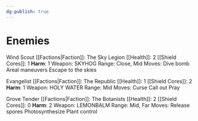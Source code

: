 ```yaml
---
dg-publish: true
---
```

# Enemies

Wind Scout
	[[Factions|Faction]]: The Sky Legion
	[[Health]]: 2
		[[Shield Cores]]: 1
	**Harm**: 1
		Weapon: SKYHOG
		Range: Close, Mid
	Moves:
		Dive bomb
		Areal maneuvers
		Escape to the skies

Evangelist
	[[Factions|Faction]]: The Republic
	[[Health]]: 1
		[[Shield Cores]]: 2
	**Harm**: 1
		Weapon: HOLY WATER
		Range: Mid
	Moves:
		Curse
		Call out
		Pray

Grove Tender
	[[Factions|Faction]]: The Botanists
	[[Health]]: 2
		[[Shield Cores]]: 0
	**Harm**: 2
		Weapon: LEMONBALM
		Range: Mid, Far
	Moves:
		Release spores
		Photosynthesize
		Plant control

